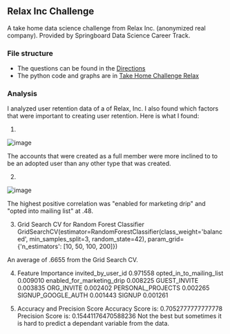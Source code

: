 
## Relax Inc Challenge
A take home data science challenge from Relax Inc. (anonymized real company). Provided by Springboard Data Science Career Track.

### File structure
- The questions can be found in the [Directions](https://github.com/GHASS19/GHASS19-Take-Home-Challenge-Relax-Inc-/blob/main/Relax%20Directions.pdf)
- The python code and graphs are in [Take Home Challenge Relax](https://github.com/GHASS19/GHASS19-Take-Home-Challenge-Relax-Inc-/blob/main/Relax%20Inc.%20Take-Home%20Challenge.ipynb) 

### Analysis
I analyzed user retention data of a of Relax, Inc. I also found which factors that were important to creating user retention. Here is what I found:

1. 
![image](https://user-images.githubusercontent.com/86930309/218946378-36d4b5f5-3516-4e93-943f-cab7cd259e39.png)

The accounts that were created as a full member were more inclined to to be an adopted user than any other type that was created.

2.
![image](https://user-images.githubusercontent.com/86930309/218946472-6e2d7ce6-f63a-4941-9606-c553681075f8.png)

The highest positive correlation was "enabled for marketing drip" and "opted into mailing list" at .48.

3. Grid Search CV for Random Forest Classifier
GridSearchCV(estimator=RandomForestClassifier(class_weight='balanced',
                                              min_samples_split=3,
                                              random_state=42),
             param_grid={'n_estimators': [10, 50, 100, 200]})

An average of .6655 from the Grid Search CV.

4. Feature Importance
invited_by_user_id            0.971558
opted_in_to_mailing_list      0.009010
enabled_for_marketing_drip    0.008225
GUEST_INVITE                  0.003835
ORG_INVITE                    0.002402
PERSONAL_PROJECTS             0.002265
SIGNUP_GOOGLE_AUTH            0.001443
SIGNUP                        0.001261

5. Accuracy and Precision Score
Accuracy Score is: 0.7052777777777778
Precision Score is: 0.15441176470588236
Not the best but sometimes it is hard to predict a dependant variable from the data.

